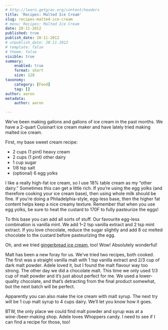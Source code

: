```yaml
---
# http://learn.getgrav.org/content/headers
title: 'Recipes: Malted Ice Cream'
slug: recipes-malted-ice-cream
# menu: Recipes: Malted Ice Cream
date: 20-11-2012
published: true
publish_date: 20-11-2012
# unpublish_date: 20-11-2012
# template: false
# theme: false
visible: true
summary:
    enabled: true
    format: short
    size: 128
taxonomy:
    category: [Food]
    tag: []
author: aaron
metadata:
    author: aaron

---
```


We’ve been making gallons and gallons of ice cream in the past months. We have a 2-quart Cuisinart ice cream maker and have lately tried making malted ice cream.

First, my base sweet cream recipe:

- 2 cups (1 pint) heavy cream
- 2 cups (1 pint) other dairy
- 1 cup sugar
- 1/8 tsp salt
- (optional) 6 egg yolks

I like a really high-fat ice cream, so I use 18% table cream as my “other dairy.” Sometimes this can get a little rich. If you’re using the egg yolks (and therefore cooking your ice cream base), then using whole milk should be fine. If you’re doing a Philadelphia-style, egg-less base, then the higher fat content helps keep a nice creamy texture. Remember that when you use egg yolks, be sure to heat the custard to 170F to fully pasteurize the eggs!

To this base you can add all sorts of stuff. Our favourite egg-less combination is vanilla mint. We add 1–2 tsp vanilla extract and 2 tsp mint extract. If you love chocolate, reduce the sugar slightly and add 8 oz melted chocolate to the custard before pasteurizing the egg.

Oh, and we tried [gingerbread ice cream](http://traceysculinaryadventures.blogspot.ca/2011/12/gingerbread-ice-cream.html), too! Wow! Absolutely wonderful!

Malt has been a new foray for us. We’ve tried two recipes, both cooked. The first was a straight vanilla malt with 1 tsp vanilla extract and 2/3 cup of dark malt powder. Adele loved it, but I found the malt flavour way too strong. The other day we did a chocolate malt. This time we only used 1/3 cup of malt powder and it’s just about perfect for me. We used a lower-quality chocolate, and that’s detracting from the final product somewhat, but the next batch will be perfect.

Apparently you can also make the ice cream with malt syrup. The next try will be 1 cup malt syrup to 4 cups dairy. We’ll let you know how it goes.

BTW, the only place we could find malt powder and syrup was at a wine-/beer-making shop. Adele loves Whoppers candy. I need to see if I can find a recipe for those, too!

